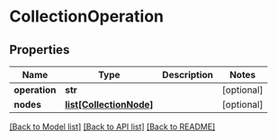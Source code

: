 # CollectionOperation

## Properties
Name | Type | Description | Notes
------------ | ------------- | ------------- | -------------
**operation** | **str** |  | [optional] 
**nodes** | [**list[CollectionNode]**](CollectionNode.md) |  | [optional] 

[[Back to Model list]](../README.md#documentation-for-models) [[Back to API list]](../README.md#documentation-for-api-endpoints) [[Back to README]](../README.md)


